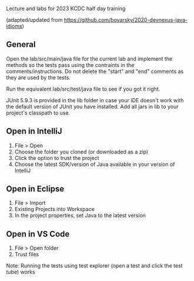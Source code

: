 
Lecture and labs for 2023 KCDC half day training

(adapted/updated from https://github.com/boyarsky/2020-devnexus-java-idioms)

## General

Open the lab/src/main/java file for the current lab and implement the methods so the tests pass using the contraints in the comments/instructions. Do not delete the "start" and "end" comments as they are used by the tests.

Run the equivalent lab/src/test/java file to see if you got it right.

JUnit 5.9.3 is provided in the lib folder in case your IDE doesn't work with the default version of JUnit you have installed. Add all jars in lib to your project's classpath to use. 

## Open in IntelliJ

1. File > Open
1. Choose the folder you cloned (or downloaded as a zip)
1. Click the option to trust the project
1. Choose the latest SDK/version of Java available in your version of IntelliJ

## Open in Eclipse

1. File > Import
1. Existing Projects into Workspace
1. In the project properties, set Java to the latest version

## Open in VS Code

1. File > Open folder
1. Trust files

Note:  Running the tests using test explorer (open a test and click the test tube) works
